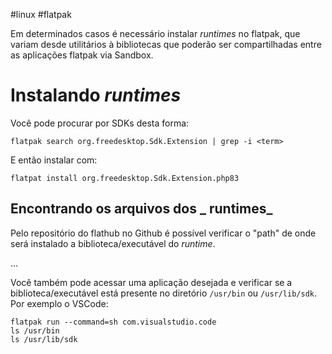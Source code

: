 #linux #flatpak 

Em determinados casos é necessário instalar _runtimes_ no flatpak, que variam desde utilitários à bibliotecas que poderão ser compartilhadas entre as aplicações flatpak via Sandbox.

# Instalando _runtimes_

Você pode procurar por SDKs desta forma:

```shell
flatpak search org.freedesktop.Sdk.Extension | grep -i <term>
```

E então instalar com:

```shell
flatpat install org.freedesktop.Sdk.Extension.php83
```

## Encontrando os arquivos dos _ runtimes_

Pelo repositório do flathub no Github é possível verificar o "path" de onde será instalado a biblioteca/executável do _runtime_.

...

Você também pode acessar uma aplicação desejada e verificar se a biblioteca/executável está presente no diretório `/usr/bin` ou `/usr/lib/sdk`. Por exemplo o VSCode:

```shell
flatpak run --command=sh com.visualstudio.code
ls /usr/bin
ls /usr/lib/sdk
```
